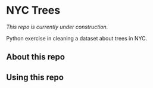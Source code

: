 # NYC Trees

*This repo is currently under construction.*

Python exercise in cleaning a dataset about trees in NYC.

## About this repo

## Using this repo

<!--
## Timeline

*2021-03-12*

|Hour|Description|
|---|---|
|9:25|Created the repo|
|9:35|Added the datafile locally, updated the .gitignore file|
|9:45|Added minimal information to the README|

## Extra notes


-->
